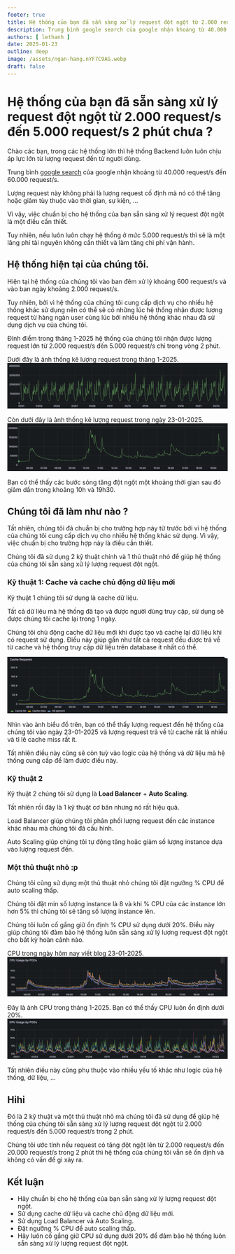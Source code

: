 ```yaml
---
footer: true
title: Hệ thống của bạn đã sẵn sàng xử lý request đột ngột từ 2.000 request/s đến 5.000 request/s trong 2 phút chưa ?
description: Trung bình google search của google nhận khoảng từ 40.000 request/s đến 60.000 request/s.
authors: [ lethanh ]
date: 2025-01-23
outline: deep
image: /assets/ngan-hang.nYF7C9AG.webp
draft: false
---
```

# Hệ thống của bạn đã sẵn sàng xử lý request đột ngột từ 2.000 request/s đến 5.000 request/s 2 phút chưa ?

Chào các bạn, trong các hệ thống lớn thì hệ thống Backend luôn luôn chịu áp lực lớn từ lượng request đến từ người dùng.

Trung bình [google search](https://vnexpress.net/google-facebook-dang-luu-tru-du-lieu-the-nao-3756695.html) của google nhận khoảng từ 40.000 request/s đến 60.000 request/s.

Lượng request này không phải là lượng request cố định mà nó có thể tăng hoặc giảm tùy thuộc vào thời gian, sự kiện, ...

Vì vậy, việc chuẩn bị cho hệ thống của bạn sẵn sàng xử lý request đột ngột là một điều cần thiết.

Tuy nhiên, nếu luôn luôn chạy hệ thống ở mức 5.000 request/s thì sẽ là một lãng phí tài nguyên không cần thiết và làm tăng chi phí vận hành.

## Hệ thống hiện tại của chúng tôi.

Hiện tại hệ thống của chúng tôi vào ban đêm xử lý khoảng 600 request/s và vào ban ngày khoảng 2.000 request/s.

Tuy nhiên, bởi vì hệ thống của chúng tôi cung cấp dịch vụ cho nhiều hệ thống khác sử dụng nên có thể sẽ có những lúc hệ thống nhận được lượng request từ hàng ngàn user cùng lúc bởi nhiều hệ thống khác nhau đã sử dụng dịch vụ của chúng tôi.

Đỉnh điểm trong tháng 1-2025 hệ thống của chúng tôi nhận được lượng request lớn từ 2.000 request/s đến 5.000 request/s chỉ trong vòng 2 phút.

Dưới đây là ảnh thống kê lượng request trong tháng 1-2025.
![Image](images/2025-01-23-he-thong-cua-ban-da-san-sang-xu-ly-request-dot-ngot-tu-2000-den-5000-request-trong-2-phut-chua/trong_thang_1_2025.png)

Còn dưới đây là ảnh thống kê lượng request trong ngày 23-01-2025.
![Image](images/2025-01-23-he-thong-cua-ban-da-san-sang-xu-ly-request-dot-ngot-tu-2000-den-5000-request-trong-2-phut-chua/trong_ngay_23_01_2025.png)

Bạn có thể thấy các bước sóng tăng đột ngột một khoảng thời gian sau đó giảm dần trong khoảng 10h và 19h30.

## Chúng tôi đã làm như nào ?
Tất nhiên, chúng tôi đã chuẩn bị cho trường hợp này từ trước bởi vì hệ thống của chúng tôi cung cấp dịch vụ cho nhiều hệ thống khác sử dụng. Vì vậy, việc chuẩn bị cho trường hợp này là điều cần thiết.

Chúng tôi đã sử dụng 2 kỹ thuật chính và 1 thủ thuật nhỏ để giúp hệ thống của chúng tôi sẵn sàng xử lý lượng request đột ngột.

### Kỹ thuật 1: Cache và cache chủ động dữ liệu mới
Kỹ thuật 1 chúng tôi sử dụng là cache dữ liệu.

Tất cả dữ liêu mà hệ thống đã tạo và được người dùng truy cập, sử dụng sẽ được chúng tôi cache lại trong 1 ngày.

Chúng tôi chủ động cache dữ liệu mới khi được tạo và cache lại dữ liệu khi có request sử dụng. Điều này giúp gần như tất cả request đều được trả về từ cache và hệ thống truy cập dữ liệu trên database ít nhất có thể.

![Image](images/2025-01-23-he-thong-cua-ban-da-san-sang-xu-ly-request-dot-ngot-tu-2000-den-5000-request-trong-2-phut-chua/cache_hit_mis_23-1.png)

Nhìn vào ảnh biểu đồ trên, bạn có thể thấy lượng request đến hệ thống của chúng tôi vào ngày 23-01-2025 và lượng request trả về từ cache rất là nhiều và tỉ lê cache miss rất ít.

Tất nhiên điều này cũng sẽ còn tuỳ vào logic của hệ thống và dữ liệu mà hệ thống cung cấp để làm được điều này.

### Kỹ thuật 2
Kỹ thuật 2 chúng tôi sử dụng là **Load Balancer** + **Auto Scaling**.

Tất nhiên rồi đây là 1 kỹ thuật cơ bản nhưng nó rất hiệu quả.

Load Balancer giúp chúng tôi phân phối lượng request đến các instance khác nhau mà chúng tôi đã cấu hình.

Auto Scaling giúp chúng tôi tự động tăng hoặc giảm số lượng instance dựa vào lượng request đến.


### Một thủ thuật nhỏ :p
Chúng tôi cũng sử dụng một thủ thuật nhỏ chúng tôi đặt ngưỡng % CPU để auto scaling thấp.

Chúng tôi đặt min số lượng instance là 8 và khi % CPU của các instance lớn hơn 5% thì chúng tôi sẽ tăng số lượng instance lên.

Chúng tôi luôn cố gắng giữ ổn định % CPU sử dụng dưới 20%. Điều này giúp chúng tôi đảm bảo hệ thống luôn sẵn sàng xử lý lượng request đột ngột cho bất kỳ hoàn cảnh nào.

CPU trong ngày hôm nay viết blog 23-01-2025.
![Image](images/2025-01-23-he-thong-cua-ban-da-san-sang-xu-ly-request-dot-ngot-tu-2000-den-5000-request-trong-2-phut-chua/thu_thuat_nho.png)

Đây là ảnh CPU trong tháng 1-2025. Bạn có thể thấy CPU luôn ổn định dưới 20%.
![Image](images/2025-01-23-he-thong-cua-ban-da-san-sang-xu-ly-request-dot-ngot-tu-2000-den-5000-request-trong-2-phut-chua/thu_thuat_nho_thang_1-2025.png)

Tất nhiên điều này cũng phụ thuộc vào nhiều yếu tố khác như logic của hệ thống, dữ liệu, ...


## Hihi

Đó là 2 kỹ thuật và một thủ thuật nhỏ mà chúng tôi đã sử dụng để giúp hệ thống của chúng tôi sẵn sàng xử lý lượng request đột ngột từ 2.000 request/s đến 5.000 request/s trong 2 phút.

Chúng tôi ước tính nếu request có tăng đột ngột lên từ 2.000 request/s đến 20.000 request/s trong 2 phút thì hệ thống của chúng tôi vẫn sẽ ổn định và không có vấn đề gì xảy ra.

## Kết luận
- Hãy chuẩn bị cho hệ thống của bạn sẵn sàng xử lý lượng request đột ngột.
- Sử dụng cache dữ liệu và cache chủ động dữ liệu mới.
- Sử dụng Load Balancer và Auto Scaling.
- Đặt ngưỡng % CPU để auto scaling thấp.
- Hãy luôn cố gắng giữ CPU sử dụng dưới 20% để đảm bảo hệ thống luôn sẵn sàng xử lý lượng request đột ngột.
